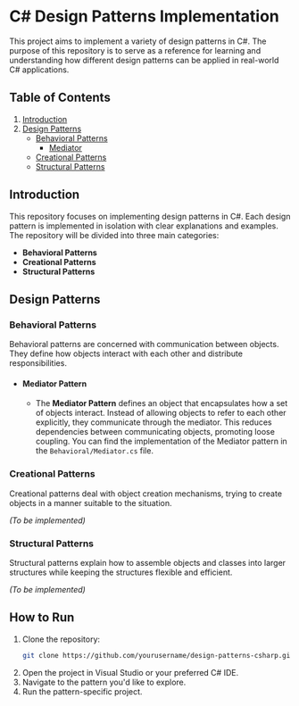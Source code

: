 ﻿# C# Design Patterns Implementation

This project aims to implement a variety of design patterns in C#. The purpose of this repository is to serve as a reference for learning and understanding how different design patterns can be applied in real-world C# applications.

## Table of Contents

1. [Introduction](#introduction)
2. [Design Patterns](#design-patterns)
    - [Behavioral Patterns](#behavioral-patterns)
        - [Mediator](#mediator-pattern)
    - [Creational Patterns](#creational-patterns)
    - [Structural Patterns](#structural-patterns)

## Introduction

This repository focuses on implementing design patterns in C#. Each design pattern is implemented in isolation with clear explanations and examples. The repository will be divided into three main categories:

- **Behavioral Patterns**
- **Creational Patterns**
- **Structural Patterns**

## Design Patterns

### Behavioral Patterns

Behavioral patterns are concerned with communication between objects. They define how objects interact with each other and distribute responsibilities.

- #### Mediator Pattern
   - The **Mediator Pattern** defines an object that encapsulates how a set of objects interact. Instead of allowing objects to refer to each other explicitly, they communicate through the mediator. This reduces dependencies between communicating objects, promoting loose coupling.
   You can find the implementation of the Mediator pattern in the `Behavioral/Mediator.cs` file.

### Creational Patterns

Creational patterns deal with object creation mechanisms, trying to create objects in a manner suitable to the situation.

*(To be implemented)*

### Structural Patterns

Structural patterns explain how to assemble objects and classes into larger structures while keeping the structures flexible and efficient.

*(To be implemented)*

## How to Run

1. Clone the repository:
    ```bash
    git clone https://github.com/yourusername/design-patterns-csharp.git
    ```
2. Open the project in Visual Studio or your preferred C# IDE.
3. Navigate to the pattern you'd like to explore.
4. Run the pattern-specific project.
